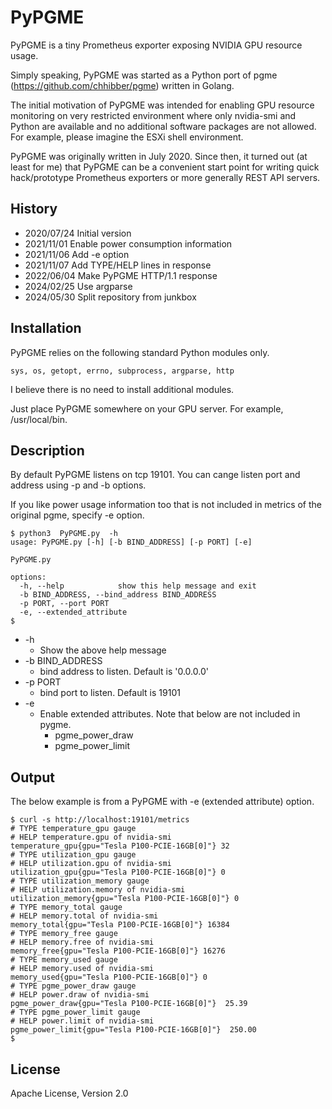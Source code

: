 # PyPGME

PyPGME is a tiny Prometheus exporter exposing NVIDIA GPU resource usage.

Simply speaking, PyPGME was started as a Python port of pgme
(https://github.com/chhibber/pgme) written in Golang.

The initial motivation of PyPGME was intended for enabling GPU resource
monitoring on very restricted environment where only nvidia-smi and Python are
available and no additional software packages are not allowed.
For example, please imagine the ESXi shell environment.

PyPGME was originally written in July 2020.
Since then, it turned out (at least for me) that PyPGME can be a convenient
start point for writing quick hack/prototype Prometheus exporters
or more generally REST API servers.

## History

* 2020/07/24 Initial version
* 2021/11/01 Enable power consumption information
* 2021/11/06 Add -e option
* 2021/11/07 Add TYPE/HELP lines in response
* 2022/06/04 Make PyPGME HTTP/1.1 response
* 2024/02/25 Use argparse
* 2024/05/30 Split repository from junkbox


## Installation

PyPGME relies on the following standard Python modules only.

    sys, os, getopt, errno, subprocess, argparse, http

I believe there is no need to install additional modules.

Just place PyPGME somewhere on your GPU server. For example, /usr/local/bin.

## Description

By default PyPGME listens on tcp 19101. You can cange listen port and address
using -p and -b options.

If you like power usage information too that is not included in metrics of
the original pgme, specify -e option.


```
$ python3  PyPGME.py  -h
usage: PyPGME.py [-h] [-b BIND_ADDRESS] [-p PORT] [-e]

PyPGME.py

options:
  -h, --help            show this help message and exit
  -b BIND_ADDRESS, --bind_address BIND_ADDRESS
  -p PORT, --port PORT
  -e, --extended_attribute
$
```

* -h
    * Show the above help message
* -b BIND_ADDRESS
    * bind address to listen. Default is '0.0.0.0'
* -p PORT
    * bind port to listen. Default is 19101
* -e
    * Enable extended attributes. Note that below are not included in pygme.
        * pgme_power_draw
        * pgme_power_limit


## Output

The below example is from a PyPGME with -e (extended attribute) option.

```
$ curl -s http://localhost:19101/metrics
# TYPE temperature_gpu gauge
# HELP temperature.gpu of nvidia-smi
temperature_gpu{gpu="Tesla P100-PCIE-16GB[0]"} 32
# TYPE utilization_gpu gauge
# HELP utilization.gpu of nvidia-smi
utilization_gpu{gpu="Tesla P100-PCIE-16GB[0]"} 0
# TYPE utilization_memory gauge
# HELP utilization.memory of nvidia-smi
utilization_memory{gpu="Tesla P100-PCIE-16GB[0]"} 0
# TYPE memory_total gauge
# HELP memory.total of nvidia-smi
memory_total{gpu="Tesla P100-PCIE-16GB[0]"} 16384
# TYPE memory_free gauge
# HELP memory.free of nvidia-smi
memory_free{gpu="Tesla P100-PCIE-16GB[0]"} 16276
# TYPE memory_used gauge
# HELP memory.used of nvidia-smi
memory_used{gpu="Tesla P100-PCIE-16GB[0]"} 0
# TYPE pgme_power_draw gauge
# HELP power.draw of nvidia-smi
pgme_power_draw{gpu="Tesla P100-PCIE-16GB[0]"}  25.39
# TYPE pgme_power_limit gauge
# HELP power.limit of nvidia-smi
pgme_power_limit{gpu="Tesla P100-PCIE-16GB[0]"}  250.00
$
```

## License

Apache License, Version 2.0

